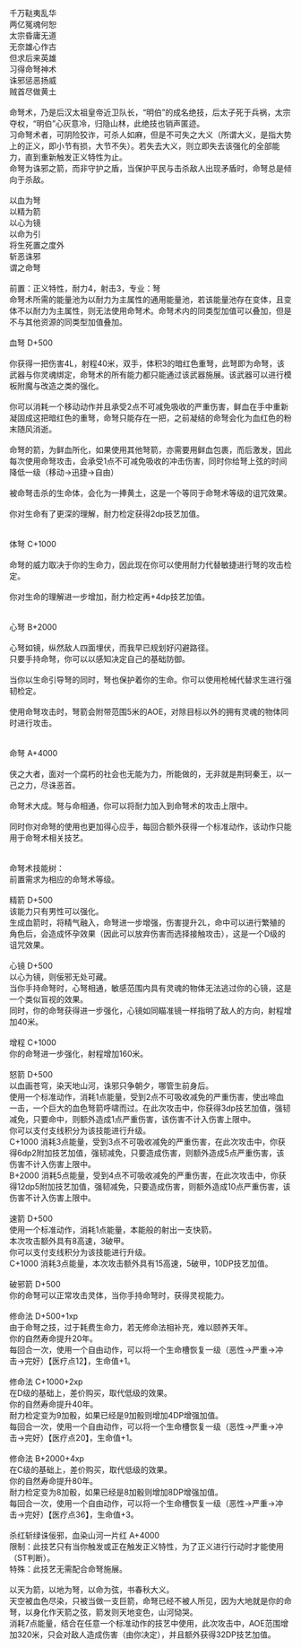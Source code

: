 <title>命弩术</title>
<meta name="GENERATOR" content="WinCHM">
<meta http-equiv="Content-Type" content="text/html; charset=gb2312">
<br>千万鞑夷乱华 
<br>两亿冤魂何恕 
<br>太宗昏庸无道 
<br>无奈雄心作古 
<br>但求后来英雄 
<br>习得命弩神术 
<br>诛邪惩恶扬威 
<br>贼首尽做黄土 
<br>
<br>命弩术，乃是后汉太祖皇帝近卫队长，“明伯”的成名绝技，后太子死于兵祸，太宗夺权，“明伯”心灰意冷，归隐山林，此绝技也销声匿迹。 
<br>习命弩术者，可阴险狡诈，可杀人如麻，但是不可失之大义（所谓大义，是指大势上的正义，即小节有损，大节不失）。若失去大义，则立即失去该强化的全部能力，直到重新触发正义特性为止。 
<br>命弩为诛邪之箭，而非守护之盾，当保护平民与击杀敌人出现矛盾时，命弩总是倾向于杀敌。 
<br>
<br>以血为弩 
<br>以精为箭 
<br>以心为镜 
<br>以命为引 
<br>将生死置之度外 
<br>斩恶诛邪 
<br>谓之命弩 
<br>
<br>前置：正义特性，耐力4，射击3，专业：弩 
<br>命弩术所需的能量池为以耐力为主属性的通用能量池，若该能量池存在变体，且变体不以耐力为主属性，则无法使用命弩术。命弩术内的同类型加值可以叠加，但是不与其他资源的同类型加值叠加。 
<br>
<br>血弩 D+500 
<br>
<br>你获得一把伤害4L，射程40米，双手，体积3的暗红色重弩，此弩即为命弩，该武器与你灵魂绑定，命弩术的所有能力都只能通过该武器施展。该武器可以进行模板附魔与改造之类的强化。 
<br>
<br>你可以消耗一个移动动作并且承受2点不可减免吸收的严重伤害，鲜血在手中重新凝固成这把暗红色的重弩，命弩只能存在一把，之前凝结的命弩会化为血红色的粉末随风消逝。 
<br>
<br>命弩的箭，为鲜血所化，如果使用其他弩箭，亦需要用鲜血包裹，而后激发，因此每次使用命弩攻击，会承受1点不可减免吸收的冲击伤害，同时你给弩上弦的时间降低一级（移动->迅捷->自由） 
<br>
<br>被命弩击杀的生命体，会化为一捧黄土，这是一个等同于命弩术等级的诅咒效果。 
<br>
<br>你对生命有了更深的理解，耐力检定获得2dp技艺加值。 
<br>
<br>
<br>体弩 C+1000 
<br>
<br>命弩的威力取决于你的生命力，因此现在你可以使用耐力代替敏捷进行弩的攻击检定。 
<br>
<br>你对生命的理解进一步增加，耐力检定再+4dp技艺加值。 
<br>
<br>
<br>心弩 B+2000 
<br>
<br>心弩如镜，纵然敌人四面埋伏，而我早已规划好闪避路径。 
<br>只要手持命弩，你可以以感知决定自己的基础防御。 
<br>
<br>当你以生命引导弩的同时，弩也保护着你的生命。你可以使用枪械代替求生进行强韧检定。 
<br>
<br>使用命弩攻击时，弩箭会附带范围5米的AOE，对除目标以外的拥有灵魂的物体同时进行攻击。 
<br>
<br>
<br>命弩 A+4000 
<br>
<br>侠之大者，面对一个腐朽的社会也无能为力，所能做的，无非就是荆轲秦王，以一己之力，尽诛恶首。 
<br>
<br>命弩术大成。弩与命相通，你可以将耐力加入到命弩术的攻击上限中。 
<br>
<br>同时你对命弩的使用也更加得心应手，每回合额外获得一个标准动作，该动作只能用于命弩术相关技艺。 
<br>
<br>
<br>命弩术技能树： 
<br>前置需求为相应的命弩术等级。 
<br>
<br>精箭 D+500 
<br>该能力只有男性可以强化。 
<br>生成血箭时，将精气融入，命弩进一步增强，伤害提升2L，命中可以进行繁殖的角色后，会造成怀孕效果（因此可以放弃伤害而选择接触攻击），这是一个D级的诅咒效果。 
<br>
<br>心镜 D+500 
<br>以心为镜，则佞邪无处可藏。 
<br>当你手持命弩时，心弩相通，敏感范围内具有灵魂的物体无法逃过你的心镜，这是一个类似盲视的效果。 
<br>同时，你的命弩获得进一步强化，心镜如同瞄准镜一样指明了敌人的方向，射程增加40米。 
<br>
<br>增程 C+1000 
<br>你的命弩进一步强化，射程增加160米。 
<br>
<br>怒箭 D+500 
<br>以血画苍穹，染天地山河，诛邪只争朝夕，哪管生前身后。 
<br>使用一个标准动作，消耗1点能量，受到2点不可吸收减免的严重伤害，使出啼血一击，一个巨大的血色弩箭呼啸而过。在此次攻击中，你获得3dp技艺加值，强韧减免，只要命中，则额外造成1点严重伤害，该伤害不计入伤害上限中。 
<br>你可以支付支线积分为该技能进行升级。 
<br>C+1000 消耗3点能量，受到3点不可吸收减免的严重伤害，在此次攻击中，你获得6dp2附加技艺加值，强韧减免，只要造成伤害，则额外造成5点严重伤害，该伤害不计入伤害上限中。 
<br>B+2000 消耗5点能量，受到4点不可吸收减免的严重伤害，在此次攻击中，你获得12dp5附加技艺加值，强韧减免，只要造成伤害，则额外造成10点严重伤害，该伤害不计入伤害上限中。 
<br>
<br>速箭 D+500 
<br>使用一个标准动作，消耗1点能量，本能般的射出一支快箭。 
<br>本次攻击额外具有8高速，3破甲。 
<br>你可以支付支线积分为该技能进行升级。 
<br>C+1000 消耗3点能量，本次攻击额外具有15高速，5破甲，10DP技艺加值。 
<br>
<br>破邪箭 D+500 
<br>你的命弩可以正常攻击灵体，当你手持命弩时，获得灵视能力。 
<br>
<br>修命法 D+500+1xp 
<br>由于命弩之技，过于耗费生命力，若无修命法相补充，难以颐养天年。 
<br>你的自然寿命提升20年。 
<br>每回合一次，使用一个自由动作，可以将一个生命槽恢复一级（恶性->严重->冲击->完好）【医疗点12】，生命值+1。 
<br>
<br>修命法 C+1000+2xp 
<br>在D级的基础上，差价购买，取代低级的效果。 
<br>你的自然寿命提升40年。 
<br>耐力检定变为9加骰，如果已经是9加骰则增加4DP增强加值。 
<br>每回合一次，使用一个自由动作，可以将一个生命槽恢复一级（恶性->严重->冲击->完好）【医疗点20】，生命值+1。 
<br>
<br>修命法 B+2000+4xp 
<br>在C级的基础上，差价购买，取代低级的效果。 
<br>你的自然寿命提升80年。 
<br>耐力检定变为8加骰，如果已经是8加骰则增加8DP增强加值。 
<br>每回合一次，使用一个自由动作，可以将一个生命槽恢复一级（恶性->严重->冲击->完好）【医疗点36】，生命值+3。 
<br>
<br>杀红斩绿诛佞邪，血染山河一片红 A+4000 
<br>限制：此技艺只有当你触发或正在触发正义特性，为了正义进行行动时才能使用（ST判断）。 
<br>特殊：此技艺无需配合命弩施展。 
<br>
<br>以天为箭，以地为弩，以命为弦，书春秋大义。 
<br>天空被血色尽染，只被当做一支巨箭，命弩已经不被人所见，因为大地就是你的命弩，以身化作天箭之弦，箭发则天地变色，山河恸哭。 
<br>消耗7点能量，结合在任意一个标准动作的技艺中使用，此次攻击中，AOE范围增加320米，只会对敌人造成伤害（由你决定），并且额外获得32DP技艺加值。